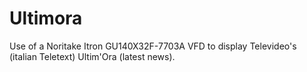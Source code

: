 # Ultimora
Use of a Noritake Itron GU140X32F-7703A VFD to display Televideo's (italian Teletext) Ultim'Ora (latest news).
